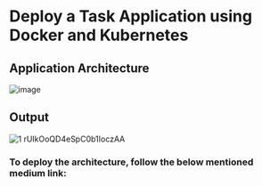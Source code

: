 # Deploy a Task Application using Docker and Kubernetes

## Application Architecture
![image](https://github.com/RushiDonga/Task-App-Using-Kubernetes/assets/65907580/1b8bc084-bf9e-4902-8227-3f494f0dc8d0)

## Output
![1 rUIkOoQD4eSpC0b1IoczAA](https://github.com/RushiDonga/Task-App-Using-Kubernetes/assets/65907580/efd174cc-2234-4160-a096-0ce3a297a53c)

### To deploy the architecture, follow the below mentioned medium link:
